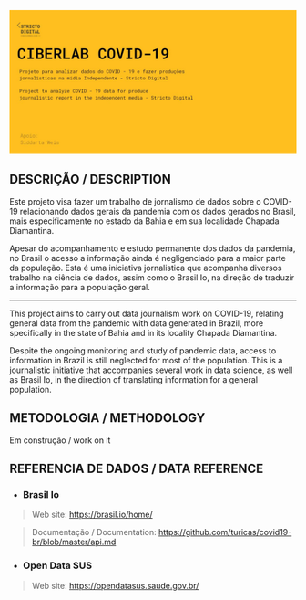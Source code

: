![](Images/banner_covid_ciberlab.jpg)

## DESCRIÇÃO / DESCRIPTION

Este projeto visa fazer um trabalho de jornalismo de dados sobre o COVID-19 relacionando dados gerais da pandemia com os dados gerados no Brasil, mais especificamente no estado da Bahia e em sua localidade Chapada Diamantina. 

Apesar do acompanhamento e estudo permanente dos dados da pandemia, no Brasil o acesso a informação ainda é negligenciado para a maior parte da população. Esta é uma iniciativa jornalistica que acompanha diversos trabalho na ciência de dados, assim como o Brasil Io, na direção de traduzir a informação para a população geral.

---

This project aims to carry out data journalism work on COVID-19, relating general data from the pandemic with data generated in Brazil, more specifically in the state of Bahia and in its locality Chapada Diamantina.

Despite the ongoing monitoring and study of pandemic data, access to information in Brazil is still neglected for most of the population. This is a journalistic initiative that accompanies several work in data science, as well as Brasil Io, in the direction of translating information for a general population.


## METODOLOGIA / METHODOLOGY

Em construção / work on it


## REFERENCIA DE DADOS / DATA REFERENCE

* ### Brasil Io

>Web site: <https://brasil.io/home/>

>Documentação / Documentation: <https://github.com/turicas/covid19-br/blob/master/api.md>


* ### Open Data SUS

>Web site: <https://opendatasus.saude.gov.br/>

